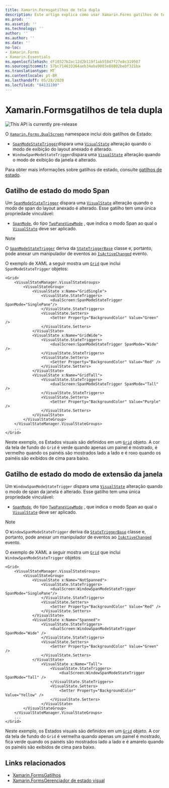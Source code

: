 ```yaml
---
title: Xamarin.Formsgatilhos de tela dupla
description: Este artigo explica como usar Xamarin.Forms gatilhos de tela dupla para responder a alterações de interface do usuário com XAML.
ms.prod: ''
ms.assetid: ''
ms.technology: ''
author: ''
ms.author: ''
ms.date: ''
no-loc:
- Xamarin.Forms
- Xamarin.Essentials
ms.openlocfilehash: df10327b2ac12d2b119f1ab558d7f27e8c319507
ms.sourcegitcommit: 57bc714633364aeb34aba9803e88802bebf321ba
ms.translationtype: MT
ms.contentlocale: pt-BR
ms.lasthandoff: 05/28/2020
ms.locfileid: "84131190"
---
```

# <a name="xamarinforms-dual-screen-triggers"></a>Xamarin.Formsgatilhos de tela dupla

![](~/media/shared/preview.png "This API is currently pre-release")

O [`Xamarin.Forms.DualScreen`](xref:Xamarin.Forms.DualScreen) namespace inclui dois gatilhos de Estado:

- [`SpanModeStateTrigger`](xref:Xamarin.Forms.DualScreen.SpanModeStateTrigger)dispara uma [`VisualState`](xref:Xamarin.Forms.VisualState) alteração quando o modo de exibição do layout anexado é alterado.
- `WindowSpanModeStateTrigger`dispara uma [`VisualState`](xref:Xamarin.Forms.VisualState) alteração quando o modo de exibição da janela é alterado.

Para obter mais informações sobre gatilhos de estado, consulte [gatilhos de estado](~/xamarin-forms/app-fundamentals/triggers.md#state-triggers).

## <a name="span-mode-state-trigger"></a>Gatilho de estado do modo Span

Um [`SpanModeStateTrigger`](xref:Xamarin.Forms.DualScreen.SpanModeStateTrigger) dispara uma [`VisualState`](xref:Xamarin.Forms.VisualState) alteração quando o modo de span do layout anexado é alterado. Esse gatilho tem uma única propriedade vinculável:

- [`SpanMode`](xref:Xamarin.Forms.DualScreen.SpanModeStateTrigger.SpanMode), do tipo [`TwoPaneViewMode`](xref:Xamarin.Forms.DualScreen.SpanModeStateTrigger.SpanMode) , que indica o modo Span ao qual o [`VisualState`](xref:Xamarin.Forms.VisualState) deve ser aplicado.

> [!NOTE]
> O [`SpanModeStateTrigger`](xref:Xamarin.Forms.DualScreen.SpanModeStateTrigger) deriva da [`StateTriggerBase`](xref:Xamarin.Forms.StateTriggerBase) classe e, portanto, pode anexar um manipulador de eventos ao [`IsActiveChanged`](xref:Xamarin.Forms.StateTriggerBase.IsActiveChanged) evento.

O exemplo de XAML a seguir mostra um [`Grid`](xref:Xamarin.Forms.Grid) que inclui `SpanModeStateTrigger` objetos:

```xaml
<Grid>
    <VisualStateManager.VisualStateGroups>
        <VisualStateGroup>
            <VisualState x:Name="GridSingle">
                <VisualState.StateTriggers>
                    <dualScreen:SpanModeStateTrigger SpanMode="SinglePane"/>
                </VisualState.StateTriggers>
                <VisualState.Setters>
                    <Setter Property="BackgroundColor" Value="Green" />
                </VisualState.Setters>
            </VisualState>
            <VisualState x:Name="GridWide">
                <VisualState.StateTriggers>
                    <dualScreen:SpanModeStateTrigger SpanMode="Wide" />
                </VisualState.StateTriggers>
                <VisualState.Setters>
                    <Setter Property="BackgroundColor" Value="Red" />
                </VisualState.Setters>
            </VisualState>
            <VisualState x:Name="GridTall">
                <VisualState.StateTriggers>
                    <dualScreen:SpanModeStateTrigger SpanMode="Tall" />
                </VisualState.StateTriggers>
                <VisualState.Setters>
                    <Setter Property="BackgroundColor" Value="Purple" />
                </VisualState.Setters>
            </VisualState>
        </VisualStateGroup>
    </VisualStateManager.VisualStateGroups>
    ...
</Grid>
```

Neste exemplo, os Estados visuais são definidos em um [`Grid`](xref:Xamarin.Forms.Grid) objeto. A cor da tela de fundo do `Grid` é verde quando apenas um painel é mostrado, é vermelho quando os painéis são mostrados lado a lado e é roxo quando os painéis são exibidos de cima para baixo.

## <a name="window-span-mode-state-trigger"></a>Gatilho de estado do modo de extensão da janela

Um `WindowSpanModeStateTrigger` dispara uma [`VisualState`](xref:Xamarin.Forms.VisualState) alteração quando o modo de span da janela é alterado. Esse gatilho tem uma única propriedade vinculável:

- [`SpanMode`](xref:Xamarin.Forms.DualScreen.SpanModeStateTrigger.SpanMode), do tipo [`TwoPaneViewMode`](xref:Xamarin.Forms.DualScreen.SpanModeStateTrigger.SpanMode) , que indica o modo Span ao qual o [`VisualState`](xref:Xamarin.Forms.VisualState) deve ser aplicado.

> [!NOTE]
> O `WindowSpanModeStateTrigger` deriva da [`StateTriggerBase`](xref:Xamarin.Forms.StateTriggerBase) classe e, portanto, pode anexar um manipulador de eventos ao [`IsActiveChanged`](xref:Xamarin.Forms.StateTriggerBase.IsActiveChanged) evento.

O exemplo de XAML a seguir mostra um [`Grid`](xref:Xamarin.Forms.Grid) que inclui `WindowSpanModeStateTrigger` objetos:

```xaml
<Grid>
    <VisualStateManager.VisualStateGroups>
        <VisualStateGroup>
            <VisualState x:Name="NotSpanned">
                <VisualState.StateTriggers>
                    <dualScreen:WindowSpanModeStateTrigger SpanMode="SinglePane"/>
                </VisualState.StateTriggers>
                <VisualState.Setters>
                    <Setter Property="BackgroundColor" Value="Red" />
                </VisualState.Setters>
            </VisualState>
            <VisualState x:Name="Spanned">
                <VisualState.StateTriggers>
                    <dualScreen:WindowSpanModeStateTrigger SpanMode="Wide" />
                </VisualState.StateTriggers>
                <VisualState.Setters>
                    <Setter Property="BackgroundColor" Value="Green" />
                </VisualState.Setters>
            </VisualState>
                <VisualState x:Name="Tall">
                    <VisualState.StateTriggers>
                        <dualScreen:WindowSpanModeStateTrigger SpanMode="Tall" />
                    </VisualState.StateTriggers>
                    <VisualState.Setters>
                        <Setter Property="BackgroundColor" Value="Yellow" />
                    </VisualState.Setters>
                </VisualState>
        </VisualStateGroup>
    </VisualStateManager.VisualStateGroups>
    ...
</Grid>    
```

Neste exemplo, os Estados visuais são definidos em um [`Grid`](xref:Xamarin.Forms.Grid) objeto. A cor da tela de fundo do `Grid` é vermelha quando apenas um painel é mostrado, fica verde quando os painéis são mostrados lado a lado e é amarelo quando os painéis são exibidos de cima para baixo.

## <a name="related-links"></a>Links relacionados

- [Xamarin.FormsGatilhos](~/xamarin-forms/app-fundamentals/triggers.md)
- [Xamarin.FormsGerenciador de estado visual](~/xamarin-forms/user-interface/visual-state-manager.md)
